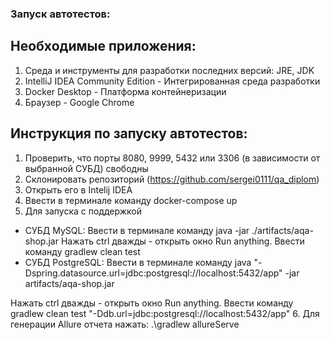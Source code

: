 ### Запуск автотестов:

## Необходимые приложения:
1. Среда и инструменты для разработки последних версий: JRE, JDK
2. IntelliJ IDEA Community Edition - Интегрированная среда разработки
3. Docker Desktop - Платформа контейнеризации
4. Браузер - Google Chrome

## Инструкция по запуску автотестов:

1. Проверить, что порты 8080, 9999, 5432 или 3306 (в зависимости от выбранной СУБД) свободны
2. Склонировать репозиторий (https://github.com/sergei0111/qa_diplom)
3. Открыть его в Intelij IDEA
4. Ввести в терминале команду docker-compose up
5. Для запуска с поддержкой
* СУБД MySQL:
Ввести в терминале команду java -jar ./artifacts/aqa-shop.jar
Нажать ctrl дважды - открыть окно Run anything. Ввести команду gradlew clean test
* СУБД PostgreSQL:
Ввести в терминале команду  java "-Dspring.datasource.url=jdbc:postgresql://localhost:5432/app" -jar artifacts/aqa-shop.jar 

Нажать ctrl дважды - открыть окно Run anything. Ввести команду gradlew clean test "-Ddb.url=jdbc:postgresql://localhost:5432/app"
6. Для генерации Allure отчета нажать: .\gradlew allureServe